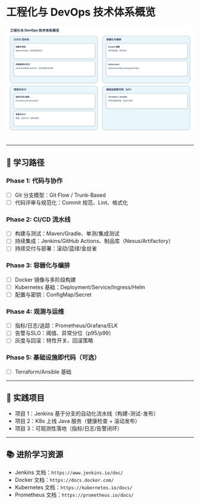 # 工程化与 DevOps 技术体系概览

![](/docs/public/assets/devops/devops-overview.svg)

---

## 🎯 学习路径

### Phase 1: 代码与协作
- [ ] Git 分支模型：Git Flow / Trunk-Based
- [ ] 代码评审与规范化：Commit 规范、Lint、格式化

### Phase 2: CI/CD 流水线
- [ ] 构建与测试：Maven/Gradle、单测/集成测试
- [ ] 持续集成：Jenkins/GitHub Actions、制品库（Nexus/Artifactory）
- [ ] 持续交付与部署：滚动/蓝绿/金丝雀

### Phase 3: 容器化与编排
- [ ] Docker 镜像与多阶段构建
- [ ] Kubernetes 基础：Deployment/Service/Ingress/Helm
- [ ] 配置与密钥：ConfigMap/Secret

### Phase 4: 观测与运维
- [ ] 指标/日志/追踪：Prometheus/Grafana/ELK
- [ ] 告警与SLO：阈值、异常分位（p95/p99）
- [ ] 灰度与回滚：特性开关、回滚策略

### Phase 5: 基础设施即代码（可选）
- [ ] Terraform/Ansible 基础

---

## 💼 实践项目
- 项目 1：Jenkins 基于分支的自动化流水线（构建-测试-发布）
- 项目 2：K8s 上线 Java 服务（健康检查 + 滚动发布）
- 项目 3：可观测性落地（指标/日志/告警闭环）

---

## 📚 进阶学习资源
- Jenkins 文档：`https://www.jenkins.io/doc/`
- Docker 文档：`https://docs.docker.com/`
- Kubernetes 文档：`https://kubernetes.io/docs/`
- Prometheus 文档：`https://prometheus.io/docs/` 